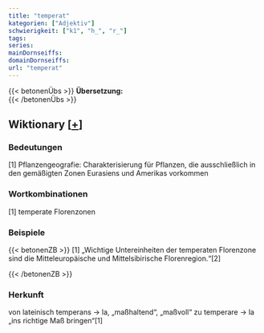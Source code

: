 ```yaml
---
title: "temperat"
kategorien: ["Adjektiv"]
schwierigkeit: ["k1", "h_", "r_"]
tags:
series:
mainDornseiffs:
domainDornseiffs:
url: "temperat"
---
```


{{< betonenÜbs >}}
**Übersetzung:**  
{{< /betonenÜbs >}}

## Wiktionary [[+](https://de.wiktionary.org/wiki/temperat)]

### Bedeutungen
[1] Pflanzengeografie: Charakterisierung für Pflanzen, die ausschließlich in den gemäßigten Zonen Eurasiens und Amerikas vorkommen  

### Wortkombinationen
[1] temperate Florenzonen  

### Beispiele
{{< betonenZB >}}
[1] „Wichtige Untereinheiten der temperaten Florenzone sind die Mitteleuropäische und Mittelsibirische Florenregion.“[2]  

{{< /betonenZB >}}
### Herkunft
von lateinisch  temperans → la, „maßhaltend“, „maßvoll“ zu temperare → la „ins richtige Maß bringen“[1]  


